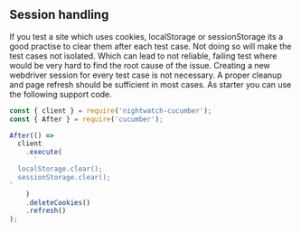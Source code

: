 ## Session handling

If you test a site which uses cookies, localStorage or sessionStorage its a good practise to clear them after each test case.
Not doing so will make the test cases not isolated.
Which can lead to not reliable, failing test where would be very hard to find the root cause of the issue.
Creating a new webdriver session for every test case is not necessary.
A proper cleanup and page refresh should be sufficient in most cases.
As starter you can use the following support code.

```javascript
const { client } = require('nightwatch-cucumber');
const { After } = require('cucumber');

After(() =>
  client
    .execute(
      `
  localStorage.clear();
  sessionStorage.clear();
`
    )
    .deleteCookies()
    .refresh()
);
```
